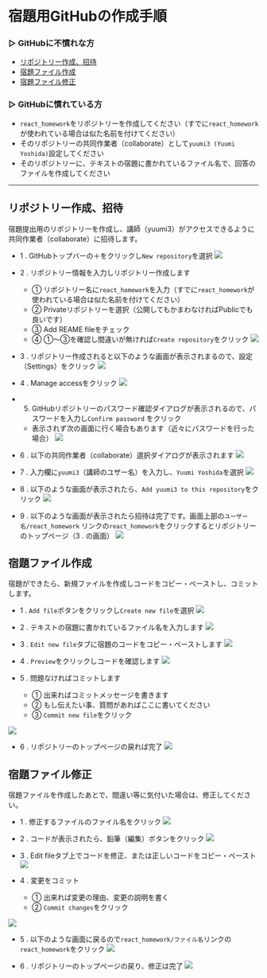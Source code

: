 # 宿題用GitHubの作成手順

### ▷ GitHubに不慣れな方

- [リポジトリー作成、招待](#リポジトリー作成、招待)
- [宿題ファイル作成](#宿題ファイル作成)
- [宿題ファイル修正](#宿題ファイル修正)

### ▷ GitHubに慣れている方

- `react_homework`をリポジトリーを作成してください（すでに`react_homework`が使われている場合は似た名前を付けてください）
- そのリポジトリーの共同作業者（collaborate）として`yuumi3 (Yuumi Yoshida)`設定してください
- そのリポジトリーに、テキストの宿題に書かれているファイル名で、回答のファイルを作成してください

---

## リポジトリー作成、招待

宿題提出用のリポジトリーを作成し、講師（yuumi3）がアクセスできるように共同作業者（collaborate）に招待します。

- 1 . GitHubトップバーの＋をクリックし`New repository`を選択
![](./images/1-1-new_repo.png)

- 2 . リポジトリー情報を入力しリポジトリー作成します
    - ① リポジトリー名に`react_homework`を入力（すでに`react_homework`が使われている場合は似た名前を付けてください）
    - ② Privateリポジトリーを選択（公開してもかまわなければPublicでも良いです）
    - ③ Add REAME fileをチェック
    - ④ ①〜③を確認し間違いが無ければ`Create repository`をクリック
![](./images/1-2-create-repo.png)

- 3 . リポジトリー作成されると以下のような画面が表示されまるので、設定（Settings）をクリック
![](./images/1-3-setting.png)

- 4 . Manage accessをクリック
![](./images/1-4-access.png)

- 5. GitHubリポジトリーのパスワード確認ダイアログが表示されるので、パスワードを入力し`Confirm password` をクリック
   - 表示されず次の画面に行く場合もあります（近々にパスワードを行った場合）
![](./images/1-5-password.png)

- 6 . 以下の共同作業者（collaborate）選択ダイアログが表示されます
![](./images/1-6-collaborator.png)

- 7 . 入力欄に`yuumi3`（講師のユザー名）を入力し、`Yuumi Yoshida`を選択
![](./images/1-7-collaborator2.png)

- 8 . 以下のような画面が表示されたら、`Add yuumi3 to this repository`をクリック
![](./images/1-8-collaborator3.png)

- 9 . 以下のような画面が表示されたら招待は完了です。画面上部の`ユーザー名/react_homework` リンクの`react_homework`をクリックするとリポジトリーのトップページ（3 . の画面）
![](./images/1-9-collaborator-done.png)

## 宿題ファイル作成

宿題ができたら、新規ファイルを作成しコードをコピー・ペーストし、コミットします。

- 1 . `Add file`ボタンをクリックし`Create new file`を選択
![](./images/2-1-add-file.png)

- 2 . テキストの宿題に書かれているファイル名を入力します
![](./images/2-2-file-name.png)

- 3 . `Edit new file`タブに宿題のコードをコピー・ペーストします
![](./images/2-3-copy-text.png)

- 4 . `Preview`をクリックしコードを確認します
![](./images/2-4-preview.png)

- 5 . 問題なければコミットします
   - ① 出来ればコミットメッセージを書きます
   - ② もし伝えたい事、質問があればここに書いてください
   - ③ `Commit new file`をクリック

![](./images/2-5-commit.png)

- 6 . リポジトリーのトップページの戻れば完了
![](./images/2-6-add-done.png)

## 宿題ファイル修正

宿題ファイルを作成したあとで、間違い等に気付いた場合は、修正してください。

- 1 . 修正するファイルのファイル名をクリック
![](./images/3-1-edit.png)

- 2 . コードが表示されたら、鉛筆（編集）ボタンをクリック
![](./images/3-2-edit-button.png)

- 3 . Edit fileタブ上でコードを修正、または正しいコードをコピー・ペースト
![](./images/3-3-edit-edit.png)

- 4 . 変更をコミット
   - ① 出来れば変更の理由、変更の説明を書く
   - ② `Commit changes`をクリック

![](./images/3-4-edit-commit.png)

- 5 . 以下のような画面に戻るので`react_homework/ファイル名`リンクの`react_homework`をクリック
![](./images/3-5-edit-return.png)

- 6 . リポジトリーのトップページの戻り、修正は完了
![](./images/3-6-edit-done.png)
